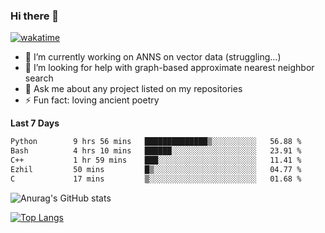 ### Hi there 👋

[![wakatime](https://wakatime.com/badge/user/8906da98-c623-4aff-ac00-99cb42e09b38.svg)](https://wakatime.com/@8906da98-c623-4aff-ac00-99cb42e09b38)

- 🔭 I’m currently working on ANNS on vector data (struggling...)
- 🤔 I’m looking for help with graph-based approximate nearest neighbor search
- 💬 Ask me about any project listed on my repositories
- ⚡ Fun fact: loving ancient poetry


**Last 7 Days**
<!--START_SECTION:waka-->

```txt
Python        9 hrs 56 mins   ██████████████▒░░░░░░░░░░   56.88 %
Bash          4 hrs 10 mins   ██████░░░░░░░░░░░░░░░░░░░   23.91 %
C++           1 hr 59 mins    ███░░░░░░░░░░░░░░░░░░░░░░   11.41 %
Ezhil         50 mins         █▒░░░░░░░░░░░░░░░░░░░░░░░   04.77 %
C             17 mins         ▒░░░░░░░░░░░░░░░░░░░░░░░░   01.68 %
```

<!--END_SECTION:waka-->

![Anurag's GitHub stats](https://github-readme-stats.vercel.app/api?username=matchyc&count_private=true&show_icons=true&theme=vue)

[![Top Langs](https://github-readme-stats.vercel.app/api/top-langs/?username=matchyc&langs_count=4&&hide=perl,raku,html,javascript,shell,roff,prolog)](https://github.com/anuraghazra/github-readme-stats)
